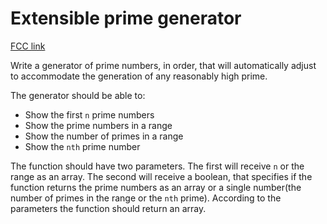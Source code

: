 # Extensible prime generator

[FCC link](https://www.freecodecamp.org/learn/coding-interview-prep/rosetta-code/extensible-prime-generator)

Write a generator of prime numbers, in order, that will automatically adjust to
accommodate the generation of any reasonably high prime.

The generator should be able to:

- Show the first `n` prime numbers
- Show the prime numbers in a range
- Show the number of primes in a range
- Show the `nth` prime number

The function should have two parameters. The first will receive `n` or the range
as an array. The second will receive a boolean, that specifies if the function
returns the prime numbers as an array or a single number(the number of primes in
the range or the `nth` prime). According to the parameters the function should
return an array.
